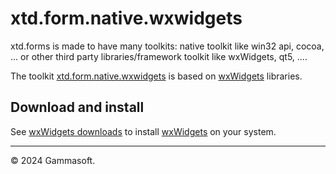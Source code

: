 
# xtd.form.native.wxwidgets

xtd.forms is made to have many toolkits: native toolkit like win32 api, cocoa, ... or other third party libraries/framework toolkit like wxWidgets, qt5, ....

The toolkit [xtd.form.native.wxwidgets](.) is based on [wxWidgets](https://www.wxwidgets.org/)  libraries.

## Download and install

See [wxWidgets downloads](https://www.wxwidgets.org/downloads/) to install [wxWidgets](https://www.wxwidgets.org/)  on your system.

______________________________________________________________________________________________

© 2024 Gammasoft.
